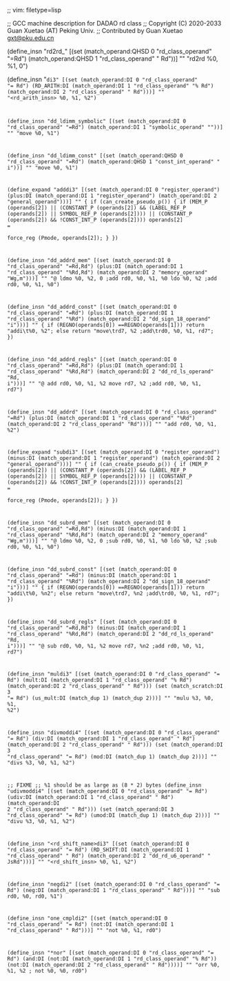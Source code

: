 ;; vim: filetype=lisp

;; GCC machine description for DADAO rd class
;; Copyright (C) 2020-2033 Guan Xuetao (AT) Peking Univ.
;; Contributed by Guan Xuetao <gxt@pku.edu.cn>

(define_insn "rd2rd_<mode>"
  [(set (match_operand:QHSD 0 "rd_class_operand" "=Rd")
        (match_operand:QHSD 1 "rd_class_operand" " Rd"))]
	""
	"rd2rd	%0, %1, 0")

(define_insn "<code>di3"
  [(set          (match_operand:DI 0 "rd_class_operand" "=   Rd")
    (RD_ARITH:DI (match_operand:DI 1 "rd_class_operand" "%   Rd")
                 (match_operand:DI 2 "rd_class_operand" "    Rd")))]
	""
	"<rd_arith_insn>	%0, %1, %2")

(define_insn "dd_ldimm_symbolic"
  [(set (match_operand:DI 0 "rd_class_operand" "=Rd")
        (match_operand:DI 1 "symbolic_operand" ""))]
	""
	"move	%0, %1")

(define_insn "dd_ldimm_const<mode>"
  [(set (match_operand:QHSD 0 "rd_class_operand"  "=Rd")
        (match_operand:QHSD 1 "const_int_operand" "  i"))]
	""
	"move	%0, %1")

(define_expand "adddi3"
  [(set      (match_operand:DI 0 "register_operand")
    (plus:DI (match_operand:DI 1 "register_operand")
             (match_operand:DI 2 "general_operand")))]
  ""
{
  if (can_create_pseudo_p())
    {
      if (MEM_P (operands[2])
	  || (CONSTANT_P (operands[2])
		&& (LABEL_REF_P (operands[2])
		|| SYMBOL_REF_P (operands[2])))
	  || (CONSTANT_P (operands[2])
		&& !CONST_INT_P (operands[2])))
	operands[2] =	\
		force_reg (Pmode, operands[2]);
    }
})

(define_insn "dd_addrd_mem"
  [(set      (match_operand:DI 0 "rd_class_operand" "=Rd,Rd")
    (plus:DI (match_operand:DI 1 "rd_class_operand" "%Rd,Rd")
             (match_operand:DI 2 "memory_operand"    "Wg,m")))]
        ""
	"@
	ldmo	%0, %2, 0	\;add	rd0, %0, %1, %0
	ldo	%0, %2	\;add	rd0, %0, %1, %0")

(define_insn "dd_addrd_const"
  [(set      (match_operand:DI 0 "rd_class_operand" "=Rd")
    (plus:DI (match_operand:DI 1 "rd_class_operand" "%Rd")
             (match_operand:DI 2 "dd_sign_18_operand" "i")))]
  ""
  {
    if (REGNO(operands[0])
      ==REGNO(operands[1])) return "addi\t%0, %2";
    else return "move\trd7, %2 \;add\trd0, %0, %1, rd7";
  })

(define_insn "dd_addrd_regls"
  [(set      (match_operand:DI 0 "rd_class_operand" "=Rd,Rd")
    (plus:DI (match_operand:DI 1 "rd_class_operand" "%Rd,Rd")
             (match_operand:DI 2 "dd_rd_ls_operand"  "Rd, i")))]
  ""
  "@
  add	rd0, %0, %1, %2
  move	rd7, %2	\;add	rd0, %0, %1, rd7")

(define_insn "dd_addrd"
  [(set      (match_operand:DI 0 "rd_class_operand" "=Rd")
    (plus:DI (match_operand:DI 1 "rd_class_operand" "%Rd")
             (match_operand:DI 2 "rd_class_operand"  "Rd")))]
	""
	"add	rd0, %0, %1, %2")

(define_expand "subdi3"
  [(set      (match_operand:DI 0 "register_operand")
   (minus:DI (match_operand:DI 1 "register_operand")
             (match_operand:DI 2 "general_operand")))]
  ""
{
  if (can_create_pseudo_p())
    {
      if (MEM_P (operands[2])
	  || (CONSTANT_P (operands[2])
		&& (LABEL_REF_P (operands[2])
		|| SYMBOL_REF_P (operands[2])))
	  || (CONSTANT_P (operands[2])
		&& !CONST_INT_P (operands[2])))
	operands[2] =	\
		force_reg (Pmode, operands[2]);
    }
})

(define_insn "dd_subrd_mem"
  [(set      (match_operand:DI 0 "rd_class_operand" "=Rd,Rd")
   (minus:DI (match_operand:DI 1 "rd_class_operand" "%Rd,Rd")
             (match_operand:DI 2 "memory_operand"    "Wg,m")))]
        ""
	"@
	ldmo	%0, %2, 0	\;sub	rd0, %0, %1, %0
	ldo	%0, %2	\;sub	rd0, %0, %1, %0")

(define_insn "dd_subrd_const"
  [(set      (match_operand:DI 0 "rd_class_operand" "=Rd")
   (minus:DI (match_operand:DI 1 "rd_class_operand" "%Rd")
             (match_operand:DI 2 "dd_sign_18_operand" "i")))]
  ""
{
  if (REGNO(operands[0])
    ==REGNO(operands[1])) return "addi\t%0, %n2";
  else return "move\trd7, %n2 \;add\trd0, %0, %1, rd7";
})

(define_insn "dd_subrd_regls"
  [(set      (match_operand:DI 0 "rd_class_operand" "=Rd,Rd")
   (minus:DI (match_operand:DI 1 "rd_class_operand" "%Rd,Rd")
             (match_operand:DI 2 "dd_rd_ls_operand"  "Rd, i")))]
	""
	"@
	sub	rd0, %0, %1, %2
	move	rd7, %n2	\;add	rd0, %0, %1, rd7")

(define_insn "muldi3"
  [(set      (match_operand:DI 0 "rd_class_operand" "= Rd")
    (mult:DI (match_operand:DI 1 "rd_class_operand" "% Rd")
             (match_operand:DI 2 "rd_class_operand" "  Rd")))
   (set      (match_scratch:DI 3                    "= Rd")
             (us_mult:DI (match_dup 1) (match_dup 2)))]
	""
	"mulu	%3, %0, %1, %2")

(define_insn "divmoddi4"
  [(set     (match_operand:DI 0 "rd_class_operand" "= Rd")
    (div:DI (match_operand:DI 1 "rd_class_operand" "  Rd")
            (match_operand:DI 2 "rd_class_operand" "  Rd")))
   (set     (match_operand:DI 3 "rd_class_operand" "= Rd")
            (mod:DI (match_dup 1) (match_dup 2)))]
	""
	"divs	%3, %0, %1, %2")

;; FIXME
;; %1 should be as large as (8 * 2) bytes
(define_insn "udivmoddi4"
  [(set      (match_operand:DI 0 "rd_class_operand" "= Rd")
    (udiv:DI (match_operand:DI 1 "rd_class_operand" "  Rd")
             (match_operand:DI 2 "rd_class_operand" "  Rd")))
   (set      (match_operand:DI 3 "rd_class_operand" "= Rd")
             (umod:DI (match_dup 1) (match_dup 2)))]
	""
	"divu	%3, %0, %1, %2")

(define_insn "<rd_shift_name>di3"
  [(set          (match_operand:DI 0 "rd_class_operand" "=   Rd")
    (RD_SHIFT:DI (match_operand:DI 1 "rd_class_operand" "    Rd")
                 (match_operand:DI 2 "dd_rd_u6_operand" "  JsRd")))]
	""
	"<rd_shift_insn>	%0, %1, %2")

(define_insn "negdi2"
  [(set     (match_operand:DI 0 "rd_class_operand" "= Rd")
    (neg:DI (match_operand:DI 1 "rd_class_operand" "  Rd")))]
	""
	"sub	rd0, %0, rd0, %1")

(define_insn "one_cmpldi2"
  [(set     (match_operand:DI 0 "rd_class_operand" "= Rd")
    (not:DI (match_operand:DI 1 "rd_class_operand" "  Rd")))]
	""
	"not	%0, %1, rd0")

(define_insn "*nor"
  [(set             (match_operand:DI 0 "rd_class_operand" "=   Rd")
    (and:DI (not:DI (match_operand:DI 1 "rd_class_operand" "%   Rd"))
            (not:DI (match_operand:DI 2 "rd_class_operand" "    Rd"))))]
	""
	"orr	%0, %1, %2	\;	not	%0, %0, rd0")

